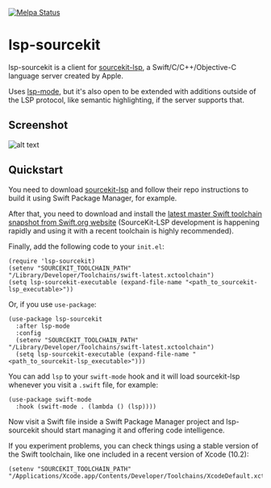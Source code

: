 [![Melpa Status](http://melpa.milkbox.net/packages/lsp-sourcekit-badge.svg)](http://melpa.milkbox.net/#/lsp-sourcekit)

# lsp-sourcekit

lsp-sourcekit is a client for [sourcekit-lsp](https://github.com/apple/sourcekit-lsp), a Swift/C/C++/Objective-C language server created by Apple.

Uses [lsp-mode](https://github.com/emacs-lsp/lsp-mode), but it's also open to be extended with additions outside of the LSP protocol, like semantic highlighting, if the server supports that.

## Screenshot

![alt text](https://github.com/emacs-lsp/lsp-sourcekit/raw/master/images/main_screenshot.png "Screenshot of sourcekit-lsp in Emacs")

## Quickstart

You need to download [sourcekit-lsp](https://github.com/apple/sourcekit-lsp) and follow their repo instructions to build it using Swift Package Manager, for example.

After that, you need to download and install the [latest master Swift toolchain snapshot from Swift.org website](https://swift.org/download/#releases) (SourceKit-LSP development is happening rapidly and using it with a recent toolchain is highly recommended).

Finally, add the following code to your `init.el`:

```elisp
(require 'lsp-sourcekit)
(setenv "SOURCEKIT_TOOLCHAIN_PATH" "/Library/Developer/Toolchains/swift-latest.xctoolchain")
(setq lsp-sourcekit-executable (expand-file-name "<path_to_sourcekit-lsp_executable>"))
```

Or, if you use `use-package`:

```elisp
(use-package lsp-sourcekit
  :after lsp-mode
  :config
  (setenv "SOURCEKIT_TOOLCHAIN_PATH" "/Library/Developer/Toolchains/swift-latest.xctoolchain")
  (setq lsp-sourcekit-executable (expand-file-name "<path_to_sourcekit-lsp_executable>")))
```

You can add `lsp` to your `swift-mode` hook and it will load sourcekit-lsp whenever you visit a `.swift` file, for example:

```elisp
(use-package swift-mode
  :hook (swift-mode . (lambda () (lsp))))
```

Now visit a Swift file inside a Swift Package Manager project and lsp-sourcekit should start managing it and offering code intelligence.

If you experiment problems, you can check things using a stable version of the Swift toolchain, like one included in a recent version of Xcode (10.2):

```elisp
(setenv "SOURCEKIT_TOOLCHAIN_PATH" "/Applications/Xcode.app/Contents/Developer/Toolchains/XcodeDefault.xctoolchain")
```
